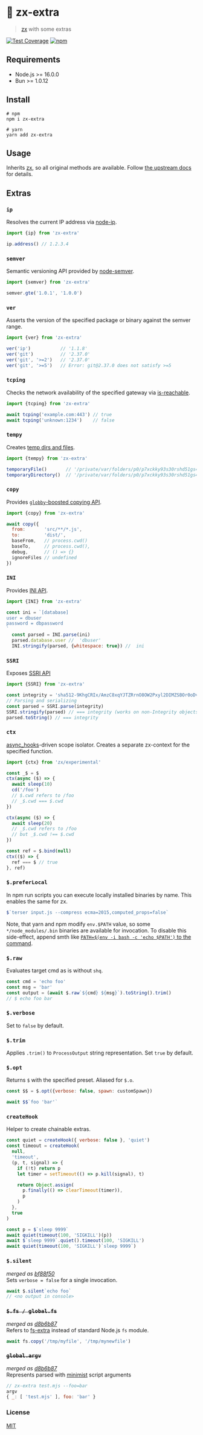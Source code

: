 # 🦪 zx-extra
> [zx](https://github.com/google/zx) with some extras

[![Test Coverage](https://api.codeclimate.com/v1/badges/dee1d6ae98f929b3c44f/test_coverage)](https://codeclimate.com/github/qiwi/zx-extra/test_coverage)
[![npm](https://img.shields.io/npm/v/zx-extra)](https://www.npmjs.com/package/zx-extra)

## Requirements
* Node.js >= 16.0.0
* Bun >= 1.0.12

## Install
```shell
# npm
npm i zx-extra

# yarn
yarn add zx-extra
```

## Usage
Inherits [zx](https://github.com/google/zx), so all original methods are available. Follow [the upstream docs](https://github.com/google/zx) for details.

## Extras

### `ip`
Resolves the current IP address via [node-ip](https://github.com/indutny/node-ip).
```js
import {ip} from 'zx-extra'

ip.address() // 1.2.3.4
```

### `semver`
Semantic versioning API provided by [node-semver](https://github.com/npm/node-semver).
```js
import {semver} from 'zx-extra'

semver.gte('1.0.1', '1.0.0')
```

### `ver`
Asserts the version of the specified package or binary against the semver range.
```js
import {ver} from 'zx-extra'

ver('ip')           // '1.1.8'
ver('git')          // '2.37.0'
ver('git', '>=2')   // '2.37.0'
ver('git', '>=5')   // Error: git@2.37.0 does not satisfy >=5
```

### `tcping`
Checks the network availability of the specified gateway via [is-reachable](https://github.com/sindresorhus/is-reachable#readme).
```js
import {tcping} from 'zx-extra'

await tcping('example.com:443') // true
await tcping('unknown:1234')    // false
```

### `tempy`
Creates [temp dirs and files](https://github.com/sindresorhus/tempy).
```js
import {tempy} from 'zx-extra'

temporaryFile()       // '/private/var/folders/p0/p7xckky93s30rshd51gs4pdc0000gn/T/1b7e9277860eb90b94aad816d4f66f8e'
temporaryDirectory()  // '/private/var/folders/p0/p7xckky93s30rshd51gs4pdc0000gn/T/1b7e9277860eb90b94aad816d4f66f8e'
```

### `copy`
Provides [`globby`-boosted copying API](https://github.com/antongolub/globby-cp).
```js
import {copy} from 'zx-extra'

await copy({
  from:       'src/**/*.js',
  to:         'dist/',
  baseFrom,   // process.cwd()
  baseTo,     // process.cwd(),
  debug,      // () => {}
  ignoreFiles // undefined
})
```

### `INI`
Provides [INI API](https://github.com/npm/ini#readme).
```js
import {INI} from 'zx-extra'

const ini = `[database]
user = dbuser
password = dbpassword
`
  const parsed = INI.parse(ini)
  parsed.database.user //  'dbuser'
  INI.stringify(parsed, {whitespace: true}) //  ini
```

### `SSRI`
Exposes [SSRI API](https://github.com/npm/ssri#readme)
```js
import {SSRI} from 'zx-extra'

const integrity = 'sha512-9KhgCRIx/AmzC8xqYJTZRrnO8OW2Pxyl2DIMZSBOr0oDvtEFyht3xpp71j/r/pAe1DM+JI/A+line3jUBgzQ7A==?foo'
// Parsing and serializing
const parsed = SSRI.parse(integrity)
SSRI.stringify(parsed) // === integrity (works on non-Integrity objects)
parsed.toString() // === integrity
```

### `ctx`
[async_hooks](https://nodejs.org/api/async_hooks.html)-driven scope isolator.
Creates a separate zx-context for the specified function.

```js
import {ctx} from 'zx/experimental'

const _$ = $
ctx(async ($) => {
  await sleep(10)
  cd('/foo')
  // $.cwd refers to /foo
  // _$.cwd === $.cwd
})

ctx(async ($) => {
  await sleep(20)
  // _$.cwd refers to /foo
  // but _$.cwd !== $.cwd
})

const ref = $.bind(null)
ctx(($) => {
  ref === $ // true
}, ref)
```

### `$.preferLocal`
In npm run scripts you can execute locally installed binaries by name. This enables the same for zx.
```js
$`terser input.js --compress ecma=2015,computed_props=false`
```
Note, that yarn and npm modify `env.$PATH` value, so some `*/node_modules/.bin` binaries are available for invocation.
To disable this side-effect, append smth like [`PATH=$(env -i bash -c 'echo $PATH')` to the command](https://askubuntu.com/questions/386629/what-are-the-default-path-values).

### `$.raw`
Evaluates target cmd as is without `shq`.
```js
const cmd = 'echo foo'
const msg = 'bar'
const output = (await $.raw`${cmd} ${msg}`).toString().trim()
// $ echo foo bar
```

### `$.verbose`
Set to `false` by default.

### `$.trim`
Applies `.trim()` to `ProcessOutput` string representation. Set `true` by default.

### `$.opt`
Returns `$` with the specified preset. Aliased for `$.o`.
```js
const $$ = $.opt({verbose: false, spawn: customSpawn})

await $$`foo 'bar'`
```

### `createHook`
Helper to create chainable extras.
```js
const quiet = createHook({ verbose: false }, 'quiet')
const timeout = createHook(
  null,
  'timeout',
  (p, t, signal) => {
    if (!t) return p
    let timer = setTimeout(() => p.kill(signal), t)

    return Object.assign(
      p.finally(() => clearTimeout(timer)),
      p
    )
  },
  true
)

const p = $`sleep 9999`
await quiet(timeout(100, 'SIGKILL')(p))
await $`sleep 9999`.quiet().timeout(100, 'SIGKILL')
await quiet(timeout(100, 'SIGKILL')`sleep 9999`)
```

### `$.silent`
_merged as [bf88f50](bf88f5064b31dea79da4999f25425ca0fe0b8013)_    
Sets `verbose = false` for a single invocation.
```js
await $.silent`echo foo`
// <no output in console>
```

### ~~` $.fs / global.fs `~~
_merged as [d8b6b87](73cd163d710f88d1ff835ffc3e76214eca07bb9b)_  
Refers to [fs-extra](https://www.npmjs.com/package/fs-extra) instead of standard Node.js `fs` module.
```js
await fs.copy('/tmp/myfile', '/tmp/mynewfile')
```

### ~~`` global.argv ``~~
_merged as [d8b6b87](https://github.com/google/zx/commit/d8b6b87e5d48023fc23fd2a4f8513a896ee13c68)_   
Represents parsed with [minimist](https://www.npmjs.com/package/minimist) script arguments
```js
// zx-extra test.mjs --foo=bar
argv
{ _: [ 'test.mjs' ], foo: 'bar' }
```

### License
[MIT](./LICENSE)
